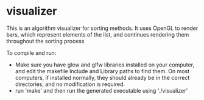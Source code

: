 # visualizer

This is an algorithm visualizer for sorting methods. It uses OpenGL to render bars, which represent elements of the list, and continues rendering them throughout the sorting process

To compile and run:
- Make sure you have glew and glfw libraries installed on your computer, and edit the makefile Include and Library paths to find them. On most computers, if installed normally, they should already be in the correct directories, and no modification is required.
- run 'make' and then run the generated executable using  './visualizer'